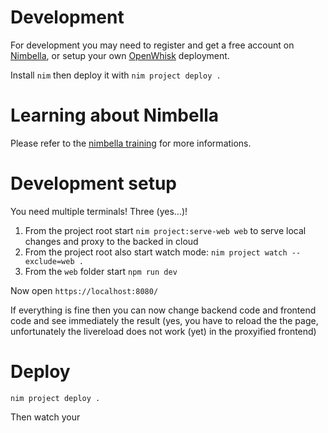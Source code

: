 # Development

For development you may need to register and get a free account on [Nimbella](https://www.nimbella.com/), or  setup your own [OpenWhisk](https://openwhisk.apache.org/) deployment.

Install `nim` then deploy it with `nim project deploy .`

# Learning about Nimbella

Please refer to the [nimbella training](https://github.com/nimbella/nimbella-training) for more informations. 

# Development setup

You need multiple terminals! Three (yes...)!

1. From the project root start `nim project:serve-web web` to serve local changes and proxy to the backed in cloud 
1. From the project root also start watch mode: `nim project watch --exclude=web .`
1. From the `web` folder start `npm run dev`

Now open `https://localhost:8080/`

If everything is fine then you can now change backend code and frontend code and see immediately the result (yes, you have to reload the the page, unfortunately the livereload does not work (yet) in the proxyified frontend)

# Deploy

`nim project deploy .`

Then watch your 
